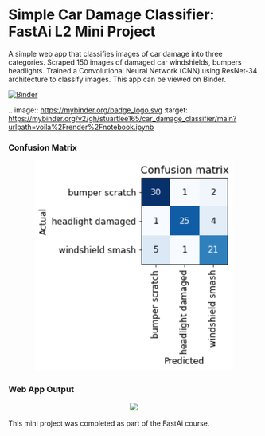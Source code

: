 # Simple Car Damage Classifier: FastAi L2 Mini Project
A simple web app that classifies images of car damage into three categories. Scraped 150 images of damaged car windshields, bumpers headlights. Trained a Convolutional Neural Network (CNN) using ResNet-34 architecture to classify images. This app can be viewed on Binder.

[![Binder](https://mybinder.org/badge_logo.svg)](https://mybinder.org/v2/gh/stuartlee165/car_damage_classifier/main?urlpath=voila%2Frender%2Fnotebook.ipynb)

.. image:: https://mybinder.org/badge_logo.svg
 :target: https://mybinder.org/v2/gh/stuartlee165/car_damage_classifier/main?urlpath=voila%2Frender%2Fnotebook.ipynb

### Confusion Matrix
<p align="center">
  <img src="https://github.com/stuartlee165/car_damage_classifier/blob/main/Images/carconfusionmatrix.png" width="400"/>
</p>

### Web App Output
<p align="center">
  <img src="https://github.com/stuartlee165/car_damage_classifier/blob/main/Images/appscreenshot.png" width="400"/>
</p>

 This mini project was completed as part of the FastAi course.
